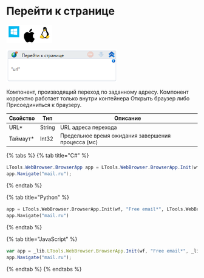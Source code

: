 # Перейти к странице

![](<../../../.gitbook/assets/image (582).png>)

![](<../../../.gitbook/assets/image (10).png>)

Компонент, производящий переход по заданному адресу. Компонент корректно работает только внутри контейнера Открыть браузер либо Присоединиться к браузеру.

| Свойство  | Тип    | Описание                                           |
| --------- | ------ | -------------------------------------------------- |
| URL\*     | String | URL адреса перехода                                |
| Таймаут\* | Int32  | Предельное время ожидания завершения процесса (мс) |

{% tabs %}
{% tab title="C#" %}
```csharp
LTools.WebBrowser.BrowserApp app = LTools.WebBrowser.BrowserApp.Init(wf, "Free email*", LTools.WebBrowser.Model.BrowserTypes_Short.IE);
app.Navigate("mail.ru");
```
{% endtab %}

{% tab title="Python" %}
```python
app = LTools.WebBrowser.BrowserApp.Init(wf, "Free email*", LTools.WebBrowser.Model.BrowserTypes_Short.IE)
app.Navigate("mail.ru")
```
{% endtab %}

{% tab title="JavaScript" %}
```javascript
var app = _lib.LTools.WebBrowser.BrowserApp.Init(wf, "Free email*", _lib.LTools.WebBrowser.Model.BrowserTypes_Short.IE);
app.Navigate("mail.ru");
```
{% endtab %}
{% endtabs %}
